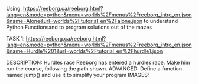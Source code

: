 Using:
https://reeborg.ca/reeborg.html?lang=en&mode=python&menu=worlds%2Fmenus%2Freeborg_intro_en.json&name=Alone&url=worlds%2Ftutorial_en%2Falone.json
to understand Python Functionsand to program solutions out of the mazes

TASK 1: https://reeborg.ca/reeborg.html?lang=en&mode=python&menu=worlds%2Fmenus%2Freeborg_intro_en.json&name=Hurdle%201&url=worlds%2Ftutorial_en%2Fhurdle1.json

DESCRIPTION: Hurdles race
Reeborg has entered a hurdles race. Make him run the course, following the path shown.
ADVANCED: Define a function named jump() and use it to simplify your program
IMAGES: 